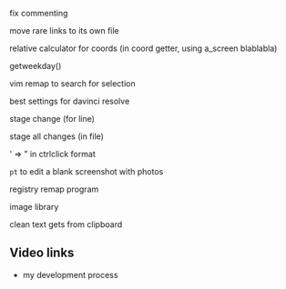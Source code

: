 ﻿fix commenting

move rare links to its own file

relative calculator for coords (in coord getter, using a_screen blablabla)

getweekday()

vim remap to search for selection

best settings for davinci resolve

stage change (for line)

stage all changes (in file)

' => " in ctrlclick format

`pt` to edit a blank screenshot with photos

registry remap program

image library

clean text gets from clipboard

## Video links

* my development process
